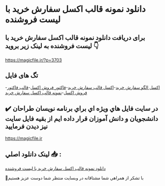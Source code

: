 # دانلود نمونه قالب اکسل سفارش خرید با لیست فروشنده

## برای دریافت دانلود نمونه قالب اکسل سفارش خرید با لیست فروشنده به لینک زیر بروید 👇

https://magicfile.ir/?p=3703

## تگ های فایل

-[اکسل الگو سفارش خرید](https://magicfile.ir/product/%d9%82%d8%a7%d9%84%d8%a8-%d8%a7%da%a9%d8%b3%d9%84%d8%b3%d9%81%d8%a7%d8%b1%d8%b4-%d8%ae%d8%b1%db%8c%d8%af-%d8%a8%d8%a7-%d9%84%db%8c%d8%b3%d8%aa-%d9%81%d8%b1%d9%88%d8%b4%d9%86%d8%af%d9%87/)-[اکسل قالب سفارش خرید](https://magicfile.ir/product/%d9%82%d8%a7%d9%84%d8%a8-%d8%a7%da%a9%d8%b3%d9%84%d8%b3%d9%81%d8%a7%d8%b1%d8%b4-%d8%ae%d8%b1%db%8c%d8%af-%d8%a8%d8%a7-%d9%84%db%8c%d8%b3%d8%aa-%d9%81%d8%b1%d9%88%d8%b4%d9%86%d8%af%d9%87/)-[فاکتور فروش اکسل](https://magicfile.ir/product/%d9%82%d8%a7%d9%84%d8%a8-%d8%a7%da%a9%d8%b3%d9%84%d8%b3%d9%81%d8%a7%d8%b1%d8%b4-%d8%ae%d8%b1%db%8c%d8%af-%d8%a8%d8%a7-%d9%84%db%8c%d8%b3%d8%aa-%d9%81%d8%b1%d9%88%d8%b4%d9%86%d8%af%d9%87/)-[قالب فاکتور فروش اکسل](https://magicfile.ir/product/%d9%82%d8%a7%d9%84%d8%a8-%d8%a7%da%a9%d8%b3%d9%84%d8%b3%d9%81%d8%a7%d8%b1%d8%b4-%d8%ae%d8%b1%db%8c%d8%af-%d8%a8%d8%a7-%d9%84%db%8c%d8%b3%d8%aa-%d9%81%d8%b1%d9%88%d8%b4%d9%86%d8%af%d9%87/)-[نمونه قالب اکسل سفارش خرید](https://magicfile.ir/product/%d9%82%d8%a7%d9%84%d8%a8-%d8%a7%da%a9%d8%b3%d9%84%d8%b3%d9%81%d8%a7%d8%b1%d8%b4-%d8%ae%d8%b1%db%8c%d8%af-%d8%a8%d8%a7-%d9%84%db%8c%d8%b3%d8%aa-%d9%81%d8%b1%d9%88%d8%b4%d9%86%d8%af%d9%87/)

## ✔️ در سايت فايل هاي ويژه اي براي برنامه نويسان طراحان دانشجويان و دانش آموزان قرار داده ايم از بقيه فايل سايت نيز ديدن فرماييد

https://magicfile.ir


## لينک دانلود اصلي 📥 :

[دانلود نمونه قالب اکسل سفارش خرید با لیست فروشنده](https://magicfile.ir/product/%d9%82%d8%a7%d9%84%d8%a8-%d8%a7%da%a9%d8%b3%d9%84%d8%b3%d9%81%d8%a7%d8%b1%d8%b4-%d8%ae%d8%b1%db%8c%d8%af-%d8%a8%d8%a7-%d9%84%db%8c%d8%b3%d8%aa-%d9%81%d8%b1%d9%88%d8%b4%d9%86%d8%af%d9%87/) 


🙏با تشکر از همراهي شما مشتاقانه در وبسایت منتظر شما دوست عزیز هستیم

